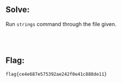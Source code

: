 ## Solve:

Run `strings` command through the file given.

<br/><br/>

## Flag:
`flag{ce4e687e575392ae242f0e41c888de11}`

